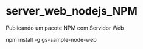 # server_web_nodejs_NPM
Publicando um pacote NPM com Servidor Web 

npm install -g gs-sample-node-web